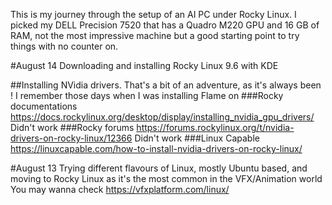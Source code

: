 This is my journey through the setup of an AI PC under Rocky Linux. 
I picked my DELL Precision 7520 that has a Quadro M220 GPU and 16 GB of RAM, not the most impressive machine but a good starting point to try things with no counter on.

#August 14
Downloading and installing Rocky Linux 9.6 with KDE

##Installing NVidia drivers. 
That's a bit of an adventure, as it's always been ! 
I remember those days when I was installing Flame on 
###Rocky documentations
https://docs.rockylinux.org/desktop/display/installing_nvidia_gpu_drivers/
Didn't work
###Rocky forums 
https://forums.rockylinux.org/t/nvidia-drivers-on-rocky-linux/12366
Didn't work
###Linux Capable
https://linuxcapable.com/how-to-install-nvidia-drivers-on-rocky-linux/




#August 13
Trying different flavours of Linux, mostly Ubuntu based, and moving to Rocky Linux as it's the most common in the VFX/Animation world
You may wanna check https://vfxplatform.com/linux/
